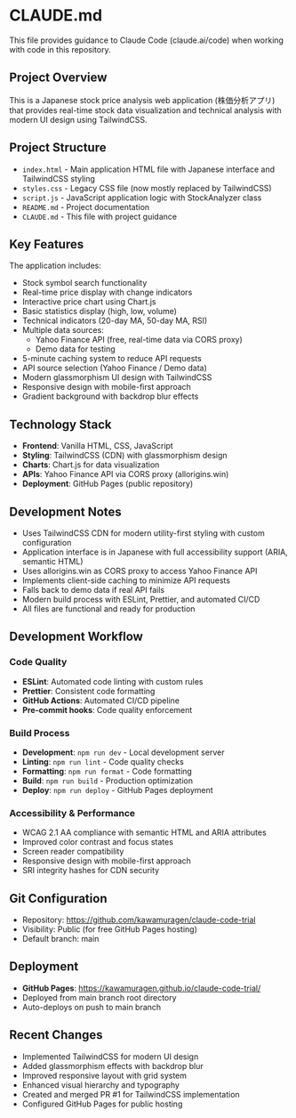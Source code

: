 # CLAUDE.md

This file provides guidance to Claude Code (claude.ai/code) when working with code in this repository.

## Project Overview

This is a Japanese stock price analysis web application (株価分析アプリ) that provides real-time stock data visualization and technical analysis with modern UI design using TailwindCSS.

## Project Structure

- `index.html` - Main application HTML file with Japanese interface and TailwindCSS styling
- `styles.css` - Legacy CSS file (now mostly replaced by TailwindCSS)
- `script.js` - JavaScript application logic with StockAnalyzer class
- `README.md` - Project documentation
- `CLAUDE.md` - This file with project guidance

## Key Features

The application includes:
- Stock symbol search functionality
- Real-time price display with change indicators
- Interactive price chart using Chart.js
- Basic statistics display (high, low, volume)
- Technical indicators (20-day MA, 50-day MA, RSI)
- Multiple data sources:
  - Yahoo Finance API (free, real-time data via CORS proxy)
  - Demo data for testing
- 5-minute caching system to reduce API requests
- API source selection (Yahoo Finance / Demo data)
- Modern glassmorphism UI design with TailwindCSS
- Responsive design with mobile-first approach
- Gradient background with backdrop blur effects

## Technology Stack

- **Frontend**: Vanilla HTML, CSS, JavaScript
- **Styling**: TailwindCSS (CDN) with glassmorphism design
- **Charts**: Chart.js for data visualization
- **APIs**: Yahoo Finance API via CORS proxy (allorigins.win)
- **Deployment**: GitHub Pages (public repository)

## Development Notes

- Uses TailwindCSS CDN for modern utility-first styling with custom configuration
- Application interface is in Japanese with full accessibility support (ARIA, semantic HTML)
- Uses allorigins.win as CORS proxy to access Yahoo Finance API
- Implements client-side caching to minimize API requests
- Falls back to demo data if real API fails
- Modern build process with ESLint, Prettier, and automated CI/CD
- All files are functional and ready for production

## Development Workflow

### Code Quality
- **ESLint**: Automated code linting with custom rules
- **Prettier**: Consistent code formatting
- **GitHub Actions**: Automated CI/CD pipeline
- **Pre-commit hooks**: Code quality enforcement

### Build Process
- **Development**: `npm run dev` - Local development server
- **Linting**: `npm run lint` - Code quality checks
- **Formatting**: `npm run format` - Code formatting
- **Build**: `npm run build` - Production optimization
- **Deploy**: `npm run deploy` - GitHub Pages deployment

### Accessibility & Performance
- WCAG 2.1 AA compliance with semantic HTML and ARIA attributes
- Improved color contrast and focus states
- Screen reader compatibility
- Responsive design with mobile-first approach
- SRI integrity hashes for CDN security

## Git Configuration

- Repository: https://github.com/kawamuragen/claude-code-trial
- Visibility: Public (for free GitHub Pages hosting)
- Default branch: main

## Deployment

- **GitHub Pages**: https://kawamuragen.github.io/claude-code-trial/
- Deployed from main branch root directory
- Auto-deploys on push to main branch

## Recent Changes

- Implemented TailwindCSS for modern UI design
- Added glassmorphism effects with backdrop blur
- Improved responsive layout with grid system
- Enhanced visual hierarchy and typography
- Created and merged PR #1 for TailwindCSS implementation
- Configured GitHub Pages for public hosting